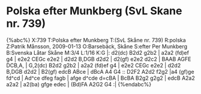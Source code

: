 # Polska efter Munkberg (SvL Skane nr. 739)

{%abc%}
X:739
T:Polska efter Munkberg
T:(SvL Skåne nr. 739)
R:polska
Z:Patrik Månsson, 2009-01-13
O:Barsebäck, Skåne
S:efter Per Munkberg
B:Svenska Låtar Skåne
M:3/4
L:1/16
K:G
|: d2(dc) B2d2 g2b2 | a2a2 (fd)ef g4 | e2e2 CEGc e2e2 |
d2d2 B,DGB d2d2 | d2(gf) e2e2 d2c2 | BAAB AGFE DCB,A, |
G,2(dc) B2d2 g2b2 | a2a2 (fd)ef g4 | e2e2 CEGc e2e2 | d2d2 B,DGB d2d2 |
B2(gf) edcB ABce | dBcA A4 G4 :: D2F2 A2d2 f2g2 |a4 (gf)ge fd^cd |
Ad^ce dfeg fagb | afge d^cde d=cBA | BcBA B2g2 g2g2 |
edcB A2a2 a2a2 | a2(ba) gfge edec | (Bd)FA A2G2 G4 :|
{%endabc%}


